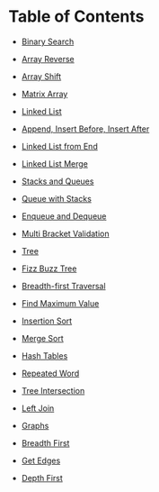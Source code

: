 # Table of Contents
<!-- 1 -->
- [Binary Search](challenges/array_binary_search/README.md)
<!-- 2 -->
- [Array Reverse](challenges/array_reverse/README.md)
<!-- 3 -->
- [Array Shift](challenges/array-shift/README.md)
<!-- 4 -->
- [Matrix Array](challenges/matrix_array/README.md)
<!-- 5 -->
- [Linked List](data_structures/linked_list/README.md)
<!-- 6 -->
- [Append, Insert Before, Insert After](data_structures/linked_list/README.md)
<!-- 7 -->
- [Linked List from End](data_structures/linked_list/README.md)
<!-- 8 -->
- [Linked List Merge](challenges/ll_merge/README.md)
<!-- 9 Peer whiteboard interview -->
<!-- 10 -->
- [Stacks and Queues](data_structures/stacks_and_queues/README.md)
<!-- 11 -->
- [Queue with Stacks](challenges/queue_with_stacks/README.md)
<!-- 12 -->
- [Enqueue and Dequeue](challenges/fifo_animal_shelter/README.md)
<!-- 13 -->
- [Multi Bracket Validation](challenges/multi_bracket_validation/README.md)
<!-- 14 Peer Whiteboard interview that was not required -->
<!-- 15 -->
- [Tree](data_structures/tree/README.md)
<!-- 16 -->
- [Fizz Buzz Tree](challenges/fizz_buzz_tree/README.md)
<!-- 17 -->
- [Breadth-first Traversal](challenges/breadth_first_traversal/README.md)
<!-- 18 -->
- [Find Maximum Value](challenges/find_maximum_value/README.md)
<!-- 26 -->
- [Insertion Sort](challenges/insertion_sort/README.md)
<!-- 27 -->
- [Merge Sort](challenges/merge_sort/README.md)
<!-- 30 -->
- [Hash Tables](data_structures/hashtable/README.md)
<!-- 31 -->
- [Repeated Word](challenges/repeated_word/README.md)
<!-- 32 -->
- [Tree Intersection](data_structures/tree_intersection/README.md)
<!-- 32 -->
- [Left Join](data_structures/hashtable/README.md)
<!-- 35 -->
- [Graphs](data_structures/graphs/README.md)
<!-- 36 -->
- [Breadth First](data_structures/graphs/README.md)
<!-- 37 -->
- [Get Edges](data_structures/graphs/README.md)
<!-- 38 -->
- [Depth First](data_structures/graphs/README.md)
